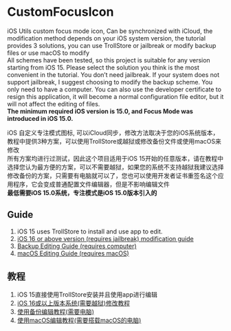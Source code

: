 # CustomFocusIcon
iOS Utils custom focus mode icon, Can be synchronized with iCloud, the modification method depends on your iOS system version, the tutorial provides 3 solutions, you can use TrollStore or jailbreak or modify backup files or use macOS to modify  
All schemes have been tested, so this project is suitable for any version starting from iOS 15. Please select the solution you think is the most convenient in the tutorial. You don’t need jailbreak. If your system does not support jailbreak, I suggest choosing to modify the backup scheme. You only need to have a computer. You can also use the developer certificate to resign this application, it will become a normal configuration file editor, but it will not affect the editing of files.  
**The minimum required iOS version is 15.0, and Focus Mode was introduced in iOS 15.0.**  

iOS 自定义专注模式图标, 可以iCloud同步，修改方法取决于您的iOS系统版本，教程中提供3种方案，可以使用TrollStore或越狱或修改备份文件或使用macOS来修改  
所有方案均进行过测试，因此这个项目适用于iOS 15开始的任意版本，请在教程中选择您认为最方便的方案，可以不需要越狱，如果您的系统不支持越狱我建议选择修改备份的方案，只需要有电脑就可以了，您也可以使用开发者证书重签名这个应用程序，它会变成普通配置文件编辑器，但是不影响编辑文件  
**最低需要iOS 15.0系统，专注模式是iOS 15.0版本引入的**  
## Guide
1. iOS 15 uses TrollStore to install and use app to edit.
2. [iOS 16 or above version (requires jailbreak) modification guide](https://github.com/DevelopCubeLab/CustomFocusIcon/blob/main/Guide/Guide_Manual_en.md)
3. [Backup Editing Guide (requires computer)](https://github.com/DevelopCubeLab/CustomFocusIcon/blob/main/Guide/Guide_EditBackup_en.md)
4. [macOS Editing Guide (requires macOS)](https://github.com/DevelopCubeLab/CustomFocusIcon/blob/main/Guide/Guide_macOS_en.md)

## 教程
1. iOS 15直接使用TrollStore安装并且使用app进行编辑
2. [iOS 16或以上版本系统(需要越狱)修改教程](https://github.com/DevelopCubeLab/CustomFocusIcon/blob/main/Guide/Guide_Manual_zh.md)
3. [使用备份编辑教程(需要电脑)](https://github.com/DevelopCubeLab/CustomFocusIcon/blob/main/Guide/Guide_EditBackup_zh.md)
4. [使用macOS编辑教程(需要搭载macOS的电脑)](https://github.com/DevelopCubeLab/CustomFocusIcon/blob/main/Guide/Guide_macOS_zh.md)
